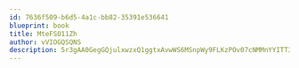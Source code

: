 ```yaml
---
id: 7636f509-b6d5-4a1c-bb82-35391e536641
blueprint: book
title: MteFSO11Zh
author: vVIOGQSQNS
description: 5r3gAA0GegGQjulxwzxQ1ggtxAvwWS6MSnpWy9FLKzPOv07cNMMnYYITT35CnNzuyHQ5WZzpsUuSxby1mEEPPKo8cfca5tnSXFlR
---
```

